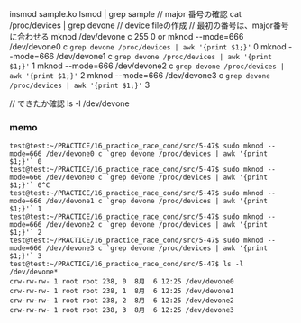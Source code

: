 insmod sample.ko
lsmod | grep sample
// major 番号の確認
cat /proc/devices | grep devone
// device fileの作成
// 最初の番号は、major番号に合わせる
mknod /dev/devone c 255 0
or
mknod --mode=666 /dev/devone0 c `grep devone /proc/devices | awk '{print $1;}'` 0
mknod --mode=666 /dev/devone1 c `grep devone /proc/devices | awk '{print $1;}'` 1
mknod --mode=666 /dev/devone2 c `grep devone /proc/devices | awk '{print $1;}'` 2
mknod --mode=666 /dev/devone3 c `grep devone /proc/devices | awk '{print $1;}'` 3

// できたか確認
ls -l /dev/devone


### memo

```
test@test:~/PRACTICE/16_practice_race_cond/src/5-47$ sudo mknod --mode=666 /dev/devone0 c `grep devone /proc/devices | awk '{print $1;}'` 0
test@test:~/PRACTICE/16_practice_race_cond/src/5-47$ sudo mknod --mode=666 /dev/devone0 c `grep devone /proc/devices | awk '{print $1;}'` 0^C
test@test:~/PRACTICE/16_practice_race_cond/src/5-47$ sudo mknod --mode=666 /dev/devone1 c `grep devone /proc/devices | awk '{print $1;}'` 1
test@test:~/PRACTICE/16_practice_race_cond/src/5-47$ sudo mknod --mode=666 /dev/devone2 c `grep devone /proc/devices | awk '{print $1;}'` 2
test@test:~/PRACTICE/16_practice_race_cond/src/5-47$ sudo mknod --mode=666 /dev/devone3 c `grep devone /proc/devices | awk '{print $1;}'` 3
test@test:~/PRACTICE/16_practice_race_cond/src/5-47$ ls -l /dev/devone*
crw-rw-rw- 1 root root 238, 0  8月  6 12:25 /dev/devone0
crw-rw-rw- 1 root root 238, 1  8月  6 12:25 /dev/devone1
crw-rw-rw- 1 root root 238, 2  8月  6 12:25 /dev/devone2
crw-rw-rw- 1 root root 238, 3  8月  6 12:25 /dev/devone3
```